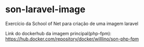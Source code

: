 # son-laravel-image
Exercício da School of Net para criação de uma imagem laravel


Link do dockerhub da imagem principal(php-fpm): https://hub.docker.com/repository/docker/willlino/son-php-fpm 